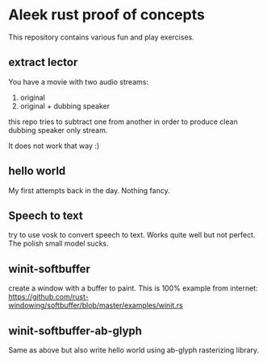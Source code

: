 # Aleek rust proof of concepts

This repository contains various fun and play exercises.

## extract lector

You have a movie with two audio streams:
1. original
2. original + dubbing speaker

this repo tries to subtract one from another in order to produce clean dubbing speaker only stream.

It does not work that way :)

## hello world

My first attempts back in the day. Nothing fancy.


## Speech to text

try to use vosk to convert speech to text. Works quite well but not perfect. The polish small model sucks.

## winit-softbuffer

create a window with a buffer to paint. This is 100% example from internet:
https://github.com/rust-windowing/softbuffer/blob/master/examples/winit.rs

## winit-softbuffer-ab-glyph

Same as above but also write hello world using ab-glyph rasterizing library.